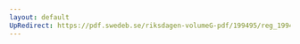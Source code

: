 ```yaml
---
layout: default
UpRedirect: https://pdf.swedeb.se/riksdagen-volumeG-pdf/199495/reg_199495_SfU/reg_199495_SfU_0005.pdf
---
```

